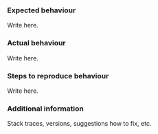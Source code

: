 ### Expected behaviour

Write here.

### Actual behaviour

Write here.

### Steps to reproduce behaviour

Write here.

### Additional information

Stack traces, versions, suggestions how to fix, etc.
